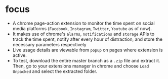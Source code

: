 # focus
* A chrome page-action extension to monitor the time spent on social media platforms (`Facebook`, `Instagram`, `Twitter`, `Youtube` as of now).
* It makes use of chrome's `alarms`, `notifications` and `storage` APIs to track the time spent, notify after every hour of distraction, and store the necessary parameters respectively
* Live usage details are viewable from `popup` on pages where extension is active.
* To test, download the entire master branch as a `.zip` file and extract it. Then, go to your extensions manager in chrome and choose `Load Unpacked` and select the extracted folder.
